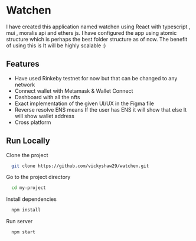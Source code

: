 
# Watchen
I have created this application named watchen  using React with typescript , mui , moralis api and ethers js. I have configured the app using atomic  structure which is perhaps the best folder structure as of now. The benefit of using this is It will be highly scalable :)
## Features
- Have used Rinkeby testnet for now but that can be changed to any network
- Connect wallet with Metamask & Wallet Connect  
- Dashboard with all the nfts
- Exact implementation of the given UI/UX in the Figma file
- Reverse resolve ENS means If the user has ENS it will show that else It will show wallet address
- Cross platform

  

  
## Run Locally

Clone the project

```bash
  git clone https://github.com/vickyshaw29/watchen.git
```

Go to the project directory

```bash
  cd my-project
```

Install dependencies

```bash
  npm install
```

Run server

```bash
  npm start
```



  
  
